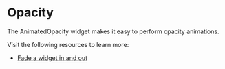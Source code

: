# Opacity

The AnimatedOpacity widget makes it easy to perform opacity animations.

Visit the following resources to learn more:

- [Fade a widget in and out](https://docs.flutter.dev/cookbook/animation/opacity-animation)
